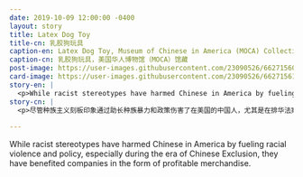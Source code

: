 ```yaml
---
date: 2019-10-09 12:00:00 -0400
layout: story
title: Latex Dog Toy
title-cn: 乳胶狗玩具
caption-en: Latex Dog Toy, Museum of Chinese in America (MOCA) Collection
caption-cn: 乳胶狗玩具，美国华人博物馆（MOCA）馆藏
post-image: https://user-images.githubusercontent.com/23090526/66271560-7247ef00-e82d-11e9-9cff-311565d9c3f2.jpg
card-image: https://user-images.githubusercontent.com/23090526/66271561-72e08580-e82d-11e9-9a90-16e6343ab6fa.jpg
story-en: |
  <p>While racist stereotypes have harmed Chinese in America by fueling racial violence and policy, especially during the era of Chinese Exclusion, they have benefited companies in the form of profitable merchandise. This American-produced latex dog toy for a “very important pet” depicts a slant-eyed Asian character in a vague karate uniform and pose. Such a toy reduces Chinese personhood to a monolithic Asian stereotype and literally objectifies and demotes Asians below even the rank of animal. While the production date of this toy is unknown, racist stereotypes of Asians and other races continue to be turned into merchandise, such as the notorious Abercrombie & Fitch t-shirts of 2002 which included such depictions as the Wong Brothers laundry service with the tagline “Two Wongs can make it white.”</p>
story-cn: |
  <p>尽管种族主义刻板印象通过助长种族暴力和政策伤害了在美国的中国人，尤其是在排华法案期间，但它们却让企业从有利可图的商品中获益。这个美国生产的乳胶狗玩具是为一种“非常重要的宠物”设计的，它描绘了一个斜眼的亚洲形象，穿着泛泛的空手道服装，摆着某个姿势。这样的玩具将中国人的人格贬低为固有的亚洲人刻板印象，字里行间将亚洲人贬抑到动物的等级之下。虽然这款玩具的生产日期尚不清楚，但对亚洲人和其他种族歧视的刻板印象却继续在商品中体现，比如2002年臭名昭著的Abercrombie & Fitch的T恤衫，上面描述的是黄氏兄弟（Wong Brothers）的洗衣店，标签行上说，“两个黄可以使它变白”。</p>
  
---
```

While racist stereotypes have harmed Chinese in America by fueling racial violence and policy, especially during the era of Chinese Exclusion, they have benefited companies in the form of profitable merchandise.
